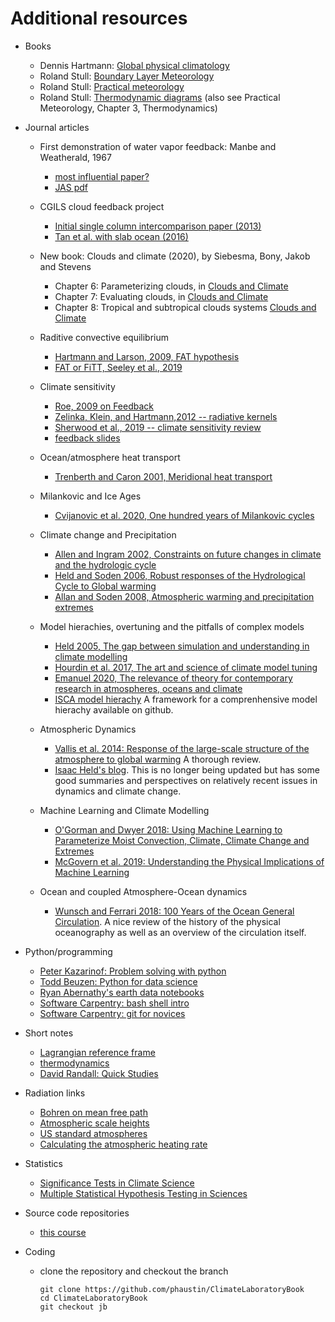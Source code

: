 # Additional resources

- Books

  - Dennis Hartmann: [Global physical climatology](https://gw2jh3xr2c.search.serialssolutions.com/?sid=sersol&SS_jc=TC0001767901&title=Global%20physical%20climatology)  
  - Roland Stull: [Boundary Layer Meteorology](https://gw2jh3xr2c.search.serialssolutions.com/?sid=sersol&SS_jc=TC0000806834&title=An%20introduction%20to%20boundary%20layer%20meteorology)  
  - Roland Stull: [Practical meteorology](https://www.eoas.ubc.ca/books/Practical_Meteorology/)
  - Roland Stull: [Thermodynamic diagrams](https://www.eoas.ubc.ca/books/Practical_Meteorology/common/thermo-diagrams.html) (also see Practical Meteorology, Chapter 3, Thermodynamics)

- Journal articles

  - First demonstration of water vapor feedback: Manbe and Weatherald, 1967
    - [most influential paper?](https://www.carbonbrief.org/prof-john-mitchell-how-a-1967-study-greatly-influenced-climate-change-science)  
    - [JAS pdf](https://journals.ametsoc.org/view/journals/atsc/24/3/1520-0469_1967_024_0241_teotaw_2_0_co_2.xml)
  - CGILS cloud feedback project
    - [Initial single column intercomparison paper (2013)](https://agupubs.onlinelibrary.wiley.com/doi/pdf/10.1002/2013MS000246)
    - [Tan et al. with slab ocean (2016)](https://agupubs.onlinelibrary.wiley.com/doi/full/10.1002/2016MS000804)
  - New book: Clouds and climate (2020), by Siebesma, Bony, Jakob and Stevens
    - Chapter 6: Parameterizing clouds, in [Clouds and Climate](https://www-cambridge-org.ezproxy.library.ubc.ca/core/books/clouds-and-climate/7B47159F7B050B71625111E40795D182)
    - Chapter 7: Evaluating clouds, in [Clouds and Climate](https://www-cambridge-org.ezproxy.library.ubc.ca/core/books/clouds-and-climate/7B47159F7B050B71625111E40795D182)
    - Chapter 8: Tropical and subtropical clouds systems [Clouds and Climate](https://www-cambridge-org.ezproxy.library.ubc.ca/core/books/clouds-and-climate/7B47159F7B050B71625111E40795D182)
  - Raditive convective equilibrium 
    - [Hartmann and Larson, 2009, FAT hypothesis](https://agupubs.onlinelibrary.wiley.com/doi/epdf/10.1029/2002GL015835)
    - [FAT or FiTT, Seeley et al., 2019](https://agupubs.onlinelibrary.wiley.com/doi/full/10.1029/2018GL080096)
  - Climate sensitivity
    - [Roe, 2009 on Feedback](https://www-annualreviews-org.ezproxy.library.ubc.ca/doi/10.1146/annurev.earth.061008.134734)
    - [Zelinka, Klein, and Hartmann,2012 -- radiative kernels](https://journals.ametsoc.org/view/journals/clim/25/11/jcli-d-11-00249.1.xml)
    - [Sherwood et al., 2019 -- climate sensitivity review](https://agupubs-onlinelibrary-wiley-com.ezproxy.library.ubc.ca/doi/10.1029/2019RG000678)
    - [feedback slides](https://github.com/phaustin/ClimateLaboratoryBook/blob/jb/docs/e595_feedback.pdf)

  - Ocean/atmosphere heat transport
    - [Trenberth and Caron 2001, Meridional heat transport](https://journals.ametsoc.org/view/journals/clim/14/16/1520-0442_2001_014_3433_eomaao_2.0.co_2.xml)

  - Milankovic and Ice Ages
    - [Cvijanovic et al. 2020, One hundred years of Milankovic cycles](https://www.nature.com/articles/s41561-020-0621-2)

  - Climate change and Precipitation
    - [Allen and Ingram 2002, Constraints on future changes in climate and the hydrologic cycle](https://www.nature.com/articles/nature01092)
    - [Held and Soden 2006, Robust responses of the Hydrological Cycle to Global warming](https://journals.ametsoc.org/view/journals/clim/19/21/jcli3990.1.xml)
    - [Allan and Soden 2008, Atmospheric warming and precipitation extremes](https://science-sciencemag-org.ezproxy.library.ubc.ca/content/321/5895/1481.full)

  - Model hierachies, overtuning and the pitfalls of complex models
    - [Held 2005, The gap between simulation and understanding in climate modelling](https://journals.ametsoc.org/view/journals/bams/86/11/bams-86-11-1609.xml) 
    - [Hourdin et al. 2017, The art and science of climate model tuning](https://journals.ametsoc.org/view/journals/bams/98/3/bams-d-15-00135.1.xml)
    - [Emanuel 2020, The relevance of theory for contemporary research in atmospheres, oceans and climate](https://agupubs.onlinelibrary.wiley.com/doi/full/10.1029/2019AV000129)
    - [ISCA model hierachy](https://execlim.github.io/Isca/latest/html/) A framework for a comprenhensive model hierachy available on github.

  - Atmospheric Dynamics
    - [Vallis et al. 2014: Response of the large-scale structure of the atmosphere to global warming](https://rmets-onlinelibrary-wiley-com.ezproxy.library.ubc.ca/doi/full/10.1002/qj.2456) A thorough review.
    - [Isaac Held's blog](https://www.gfdl.noaa.gov/blog_held/). This is no longer being updated but has some good summaries and perspectives on relatively recent issues in dynamics and climate change.

  - Machine Learning and Climate Modelling
    - [O'Gorman and Dwyer 2018: Using Machine Learning to Parameterize Moist Convection, Climate, Climate Change and Extremes](https://agupubs.onlinelibrary.wiley.com/doi/full/10.1029/2018MS001351)
    - [McGovern et al. 2019: Understanding the Physical Implications of Machine Learning](https://journals.ametsoc.org/view/journals/bams/100/11/bams-d-18-0195.1.xml)

  - Ocean and coupled Atmosphere-Ocean dynamics
    - [Wunsch and Ferrari 2018: 100 Years of the Ocean General Circulation](https://journals.ametsoc.org/view/journals/amsm/59/1/amsmonographs-d-18-0002.1.xml#bib167). A nice review of the history of the physical oceanography as well as an overview of the circulation itself.


- Python/programming

  - [Peter Kazarinof: Problem solving with python](https://atsc_web.eoas.ubc.ca/)
  - [Todd Beuzen: Python for data science](https://github.com/TomasBeuzen/python-programming-for-data-science)
  - [Ryan Abernathy's earth data notebooks](https://github.com/earth-env-data-science/earth-env-data-science-book)
  - [Software Carpentry: bash shell intro](https://swcarpentry.github.io/shell-novice/01-intro/index.html)
  - [Software Carpentry: git for novices](https://swcarpentry.github.io/git-novice)

- Short notes
  - [Lagrangian reference frame](https://www.dropbox.com/s/29itq49fw2d3bdk/lagrangian.pdf?dl=0)  
  - [thermodynamics](https://www.dropbox.com/s/9fzwukhcbad70n7/thermo.pdf?dl=0)  
  - [David Randall: Quick Studies](http://hogback.atmos.colostate.edu/group/dave/QuickStudies.html)

- Radiation links
  - [Bohren on mean free path](https://github.com/phaustin/ClimateLaboratoryBook/blob/jb/docs/bohren_mean_free_path.pdf)
  - [Atmospheric scale heights](https://a301_web.eoas.ubc.ca/week5/hydrostat.html#hydro)
  - [US standard atmospheres](https://a301_web.eoas.ubc.ca/week5/hydrostatic_balance.html)
  - [Calculating the atmospheric heating rate](https://a301_web.eoas.ubc.ca/week12/assign7b_solution.html#assign7b-solution)

- Statistics
  - [Significance Tests in Climate Science](https://doi.org/10.1175/2010JCLI3746.1)
  - [Multiple Statistical Hypothesis Testing in Sciences](https://journals.ametsoc.org/view/journals/bams/97/12/bams-d-15-00267.1.xml) 


- Source code repositories

  - [this course](https://github.com/phaustin/ClimateLaboratoryBook/tree/jb)

- Coding

  - clone the repository and checkout the branch

        git clone https://github.com/phaustin/ClimateLaboratoryBook
        cd ClimateLaboratoryBook
        git checkout jb
	
